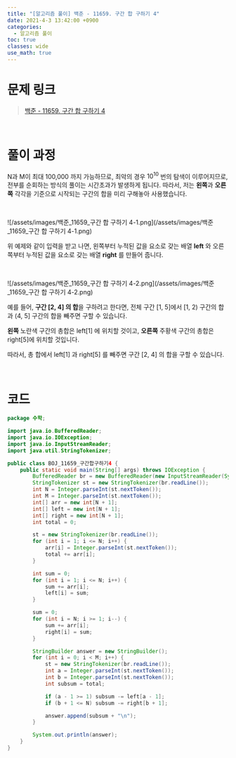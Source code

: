 ```yaml
---
title: "[알고리즘 풀이] 백준 - 11659. 구간 합 구하기 4"
date: 2021-4-3 13:42:00 +0900
categories:
  - 알고리즘 풀이
toc: true
classes: wide
use_math: true
---
```


# 문제 링크

> [백준 - 11659. 구간 합 구하기 4](https://www.acmicpc.net/problem/11659)

<br>

# 풀이 과정

N과 M이 최대 100,000 까지 가능하므로, 최악의 경우 $10^{10}$ 번의 탐색이 이루어지므로, 전부를 순회하는 방식의 풀이는 시간초과가 발생하게 됩니다. 따라서, 저는 **왼쪽**과 **오른쪽** 각각을 기준으로 시작되는 구간의 합을 미리 구해놓아 사용했습니다.

<br>

![/assets/images/백준_11659_구간 합 구하기 4-1.png](/assets/images/백준_11659_구간 합 구하기 4-1.png)

위 예제와 같이 입력을 받고 나면, 왼쪽부터 누적된 값을 요소로 갖는 배열 **left** 와 오른쪽부터 누적된 값을 요소로 갖는 배열 **right** 를 만들어 줍니다.

<br>

![/assets/images/백준_11659_구간 합 구하기 4-2.png](/assets/images/백준_11659_구간 합 구하기 4-2.png)

예를 들어, **구간 [2, 4] 의 합**을 구하려고 한다면, 전체 구간 [1, 5]에서 [1, 2) 구간의 합과 (4, 5] 구간의 합을 빼주면 구할 수 있습니다.

**왼쪽** 노란색 구간의 총합은 left[1] 에 위치할 것이고, **오른쪽** 주황색 구간의 총합은 right[5]에 위치할 것입니다.

따라서, 총 합에서 left[1] 과 right[5] 를 빼주면 구간 [2, 4] 의 합을 구할 수 있습니다.

<br>

# 코드

```java
package 수학;

import java.io.BufferedReader;
import java.io.IOException;
import java.io.InputStreamReader;
import java.util.StringTokenizer;

public class BOJ_11659_구간합구하기4 {
    public static void main(String[] args) throws IOException {
        BufferedReader br = new BufferedReader(new InputStreamReader(System.in));
        StringTokenizer st = new StringTokenizer(br.readLine());
        int N = Integer.parseInt(st.nextToken());
        int M = Integer.parseInt(st.nextToken());
        int[] arr = new int[N + 1];
        int[] left = new int[N + 1];
        int[] right = new int[N + 1];
        int total = 0;

        st = new StringTokenizer(br.readLine());
        for (int i = 1; i <= N; i++) {
            arr[i] = Integer.parseInt(st.nextToken());
            total += arr[i];
        }

        int sum = 0;
        for (int i = 1; i <= N; i++) {
            sum += arr[i];
            left[i] = sum;
        }

        sum = 0;
        for (int i = N; i >= 1; i--) {
            sum += arr[i];
            right[i] = sum;
        }

        StringBuilder answer = new StringBuilder();
        for (int i = 0; i < M; i++) {
            st = new StringTokenizer(br.readLine());
            int a = Integer.parseInt(st.nextToken());
            int b = Integer.parseInt(st.nextToken());
            int subsum = total;

            if (a - 1 >= 1) subsum -= left[a - 1];
            if (b + 1 <= N) subsum -= right[b + 1];

            answer.append(subsum + "\n");
        }

        System.out.println(answer);
    }
}
```